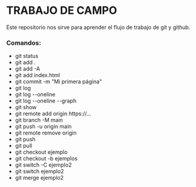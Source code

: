 # TRABAJO DE CAMPO

Este repositorio nos sirve para aprender el flujo de trabajo de git y github.

### Comandos:
* git status
* git add .
* git add -A
* git add index.html
* git commit -m "Mi primera página"
* git log
* git log --oneline
* git log --oneline --graph
* git show
* git remote add origin https://...
* git branch -M main
* git push -u origin main
* git remote remove origin
* git push
* git pull
* git checkout ejemplo
* git checkout -b ejemplos
* git switch -C ejemplo2
* git switch ejemplo2
* git merge ejemplo2